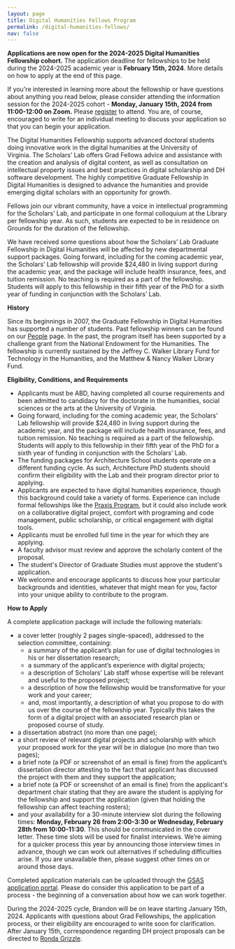 ```yaml
---
layout: page
title: Digital Humanities Fellows Program
permalink: /digital-humanities-fellows/
nav: false
---
```


**Applications are now open for the 2024-2025 Digital Humanities Fellowship cohort.**
The application deadline for fellowships to be held during the 2024-2025 academic year is **February 15th, 2024**. More details on how to apply at the end of this page. 

If you're interested in learning more about the fellowship or have questions about anything you read below, please consider attending the information session for the 2024-2025 cohort - **Monday, January 15th, 2024 from 11:00-12:00 on Zoom.** Please [register](https://cal.lib.virginia.edu/event/11409187) to attend. You are, of course, encouraged to write for an individual meeting to discuss your application so that you can begin your application.

The Digital Humanities Fellowship supports advanced doctoral students doing innovative work in the digital humanities at the University of Virginia. The Scholars’ Lab offers Grad Fellows advice and assistance with the creation and analysis of digital content, as well as consultation on intellectual property issues and best practices in digital scholarship and DH software development. The highly competitive Graduate Fellowship in Digital Humanities is designed to advance the humanities and provide emerging digital scholars with an opportunity for growth.

Fellows join our vibrant community, have a voice in intellectual programming for the Scholars’ Lab, and participate in one formal colloquium at the Library per fellowship year. As such, students are expected to be in residence on Grounds for the duration of the fellowship.

We have received some questions about how the Scholars’ Lab Graduate Fellowship in Digital Humanities will be affected by new departmental support packages. Going forward, including for the coming academic year, the Scholars’ Lab fellowship will provide $24,480 in living support during the academic year, and the package will include health insurance, fees, and tuition remission. No teaching is required as a part of the fellowship. Students will apply to this fellowship in their fifth year of the PhD for a sixth year of funding in conjunction with the Scholars’ Lab.

**History**

Since its beginnings in 2007, the Graduate Fellowship in Digital Humanities has supported a number of students. Past fellowship winners can be found on our [People](/people) page. In the past, the program itself has been supported by a challenge grant from the National Endowment for the Humanities. The fellowship is currently sustained by the Jeffrey C. Walker Library Fund for Technology in the Humanities, and the Matthew & Nancy Walker Library Fund.

**Eligibility, Conditions, and Requirements**

* Applicants must be ABD, having completed all course requirements and been admitted to candidacy for the doctorate in the humanities, social sciences or the arts at the University of Virginia. 
* Going forward, including for the coming academic year, the Scholars’ Lab fellowship will provide $24,480 in living support during the academic year, and the package will include health insurance, fees, and tuition remission. No teaching is required as a part of the fellowship. Students will apply to this fellowship in their fifth year of the PhD for a sixth year of funding in conjunction with the Scholars’ Lab. 
* The funding packages for Architecture School students operate on a different funding cycle. As such, Architecture PhD students should confirm their eligibility with the Lab and their program director prior to applying.
* Applicants are expected to have digital humanities experience, though this background could take a variety of forms. Experience can include formal fellowships like the [Praxis Program](http://praxis.scholarslab.org/), but it could also include work on a collaborative digital project, comfort with programing and code management, public scholarship, or critical engagement with digital tools.
* Applicants must be enrolled full time in the year for which they are applying.
* A faculty advisor must review and approve the scholarly content of the proposal.
* The student's Director of Graduate Studies must approve the student's application.
* We welcome and encourage applicants to discuss how your particular backgrounds and identities, whatever that might mean for you, factor into your unique ability to contribute to the program. 

**How to Apply**

A complete application package will include the following materials:

* a cover letter (roughly 2 pages single-spaced), addressed to the selection committee, containing:
  * a summary of the applicant’s plan for use of digital technologies in his or her dissertation research;
  * a summary of the applicant’s experience with digital projects;
  * a description of Scholars' Lab staff whose expertise will be relevant and useful to the proposed project;
  * a description of how the fellowship would be transformative for your work and your career;
  * and, most importantly, a description of what you propose to do with us over the course of the fellowship year. Typically this takes the form of a digital project with an associated research plan or proposed course of study.
* a dissertation abstract (no more than one page);
* a short review of relevant digital projects and scholarship with which your proposed work for the year will be in dialogue (no more than two pages);
* a brief note (a PDF or screenshot of an email is fine) from the applicant’s dissertation director attesting to the fact that applicant has discussed the project with them and they support the application;
* a brief note (a PDF or screenshot of an email is fine) from the applicant's department chair stating that they are aware the student is applying for the fellowship and support the application (given that holding the fellowship can affect teaching rosters);
* and your availability for a 30-minute interview slot during the following times: **Monday, February 26 from 2:00-3:30 or Wednesday, February 28th from 10:00-11:30**. This should be communicated in the cover letter. These time slots will be used for finalist interviews. We’re aiming for a quicker process this year by announcing those interview times in advance, though we can work out alternatives if scheduling difficulties arise. If you are unavailable then, please suggest other times on or around those days.

Completed application materials can be uploaded through the [GSAS application portal](https://virginia.academicworks.com/). Please do consider this application to be part of a process - the beginning of a conversation about how we can work together.

During the 2024-2025 cycle, Brandon will be on leave starting January 15th, 2024. Applicants with questions about Grad Fellowships, the application process, or their eligibility are encouraged to write soon for clarification. After January 15th, correspondence regarding DH project proposals can be directed to [Ronda Grizzle](mailto:rag9b@virginia.edu).